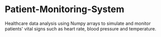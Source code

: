# Patient-Monitoring-System
Healthcare data analysis using Numpy arrays to simulate and monitor patients' vital signs such as heart rate, blood pressure and temperature.
